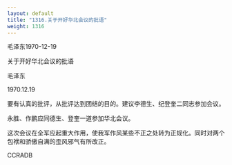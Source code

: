 ```yaml
---
layout: default
title: "1316.关于开好华北会议的批语"
weight: 1316
---
```


毛泽东1970-12-19

关于开好华北会议的批语

毛泽东

1970.12.19

要有认真的批评，从批评达到团结的目的。建议李德生、纪登奎二同志参加会议。

永胜、作鹏应同德生、登奎一道参加华北会议。

这次会议在全军应起重大作用，使我军作风某些不正之处转为正规化。同时对两个包袱和骄傲自满的歪风邪气有所改正。

CCRADB

